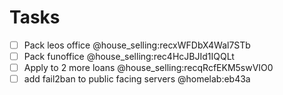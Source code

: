 # Tasks

* [ ] Pack leos office @house_selling:recxWFDbX4Wal7STb
* [ ] Pack funoffice @house_selling:rec4HcJBJId1IQQLt
* [ ] Apply to 2 more loans @house_selling:recqRcfEKM5swVIO0
* [ ] add fail2ban to public facing servers @homelab:eb43a
